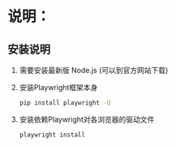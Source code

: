 # 说明：

## 安装说明

1. 需要安装最新版 Node.js (可以到官方网站下载)
2. 安装Playwright框架本身
    ```bash
    pip install playwright -U
    ```

3. 安装依赖Playwright对各浏览器的驱动文件
    ```bash
    playwright install
    ```
